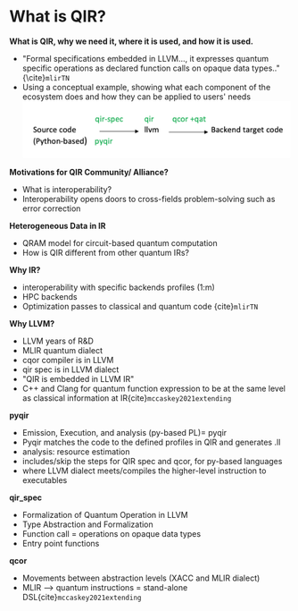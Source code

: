 # What is QIR?
__What is QIR, why we need it, where it is used, and how it is used.__
- "Formal specifications embedded in LLVM..., it expresses quantum specific operations as declared function calls on opaque data types.." {\cite}`mlirTN`  
- Using a conceptual example, showing what each component of the ecosystem does and how they can be applied to users' needs
  ![qirecosys-overview](qirecosys.png)

__Motivations for QIR Community/ Alliance?__
- What is interoperability?
- Interoperability opens doors to cross-fields problem-solving such as error correction 
  
__Heterogeneous Data in IR__
- QRAM model for circuit-based quantum computation
- How is QIR different from other quantum IRs?

__Why IR?__
- interoperability with specific backends profiles (1:m) 
-  HPC backends 
-  Optimization passes to classical and quantum code 
 \{cite}`mlirTN` 

__Why LLVM?__
-  LLVM years of R&D
- MLIR quantum dialect 
- cqor compiler is in LLVM 
- qir spec is in LLVM dialect 
- "QIR is embedded in LLVM IR"
-  C++ and Clang for quantum function expression to be at the same level as classical information at IR\{cite}`mccaskey2021extending`

__pyqir__ 
- Emission, Execution, and analysis (py-based PL)= pyqir 
- Pyqir matches the code to the defined profiles in QIR and generates .ll
- analysis: resource estimation
- includes/skip the steps for QIR spec and qcor, for py-based languages 
- where LLVM dialect meets/compiles the higher-level instruction to executables 

__qir_spec__ 
- Formalization of Quantum Operation in LLVM
- Type Abstraction and Formalization 
- Function call = operations on opaque data types 
- Entry point functions 

__qcor__ 
- Movements between abstraction levels (XACC and MLIR dialect) 
-  MLIR --> quantum instructions = stand-alone DSL\{cite}`mccaskey2021extending`
